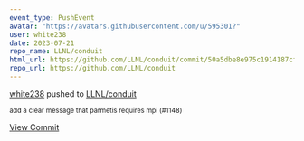 ```yaml
---
event_type: PushEvent
avatar: "https://avatars.githubusercontent.com/u/595301?"
user: white238
date: 2023-07-21
repo_name: LLNL/conduit
html_url: https://github.com/LLNL/conduit/commit/50a5dbe8e975c1914187cf4ef3279b61f7753085
repo_url: https://github.com/LLNL/conduit
---
```


<a href='https://github.com/white238' target='_blank'>white238</a> pushed to <a href='https://github.com/LLNL/conduit' target='_blank'>LLNL/conduit</a>

<small>add a clear message that parmetis requires mpi (#1148)</small>

<a href='https://github.com/LLNL/conduit/commit/50a5dbe8e975c1914187cf4ef3279b61f7753085' target='_blank'>View Commit</a>
